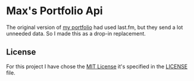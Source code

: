 # Max's Portfolio Api
The original version of [my portfolio](https://github.com/MaxTCodes/portfolio) had used last.fm, but they send a lot unneeded data. So I made this as a drop-in replacement.

## License
For this project I have chose the [MIT License](https://choosealicense.com/licenses/mit/) it's specified in the [LICENSE](./LICENSE) file.
